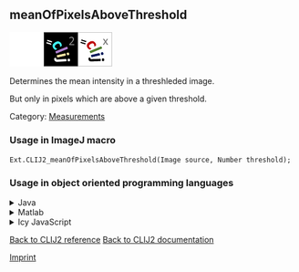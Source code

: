 ## meanOfPixelsAboveThreshold
<img src="images/mini_empty_logo.png"/><img src="images/mini_clij2_logo.png"/><img src="images/mini_clijx_logo.png"/>

Determines the mean intensity in a threshleded image. 

But only in pixels which are above a given threshold.

Category: [Measurements](https://clij.github.io/clij2-docs/reference__measurement)

### Usage in ImageJ macro
```
Ext.CLIJ2_meanOfPixelsAboveThreshold(Image source, Number threshold);
```


### Usage in object oriented programming languages



<details>

<summary>
Java
</summary>
<pre class="highlight">// init CLIJ and GPU
import net.haesleinhuepf.clij2.CLIJ2;
import net.haesleinhuepf.clij.clearcl.ClearCLBuffer;
CLIJ2 clij2 = CLIJ2.getInstance();

// get input parameters
ClearCLBuffer source = clij2.push(sourceImagePlus);
float threshold = 1.0;
</pre>

<pre class="highlight">
// Execute operation on GPU
double resultMeanOfPixelsAboveThreshold = clij2.meanOfPixelsAboveThreshold(source, threshold);
</pre>

<pre class="highlight">
// show result
System.out.println(resultMeanOfPixelsAboveThreshold);

// cleanup memory on GPU
clij2.release(source);
</pre>

</details>



<details>

<summary>
Matlab
</summary>
<pre class="highlight">% init CLIJ and GPU
clij2 = init_clatlab();

% get input parameters
source = clij2.pushMat(source_matrix);
threshold = 1.0;
</pre>

<pre class="highlight">
% Execute operation on GPU
double resultMeanOfPixelsAboveThreshold = clij2.meanOfPixelsAboveThreshold(source, threshold);
</pre>

<pre class="highlight">
% show result
System.out.println(resultMeanOfPixelsAboveThreshold);

% cleanup memory on GPU
clij2.release(source);
</pre>

</details>



<details>

<summary>
Icy JavaScript
</summary>
<pre class="highlight">// init CLIJ and GPU
importClass(net.haesleinhuepf.clicy.CLICY);
importClass(Packages.icy.main.Icy);

clij2 = CLICY.getInstance();

// get input parameters
source_sequence = getSequence();
source = clij2.pushSequence(source_sequence);
threshold = 1.0;
</pre>

<pre class="highlight">
// Execute operation on GPU
double resultMeanOfPixelsAboveThreshold = clij2.meanOfPixelsAboveThreshold(source, threshold);
</pre>

<pre class="highlight">
// show result
System.out.println(resultMeanOfPixelsAboveThreshold);

// cleanup memory on GPU
clij2.release(source);
</pre>

</details>



[Back to CLIJ2 reference](https://clij.github.io/clij2-docs/reference)
[Back to CLIJ2 documentation](https://clij.github.io/clij2-docs)

[Imprint](https://clij.github.io/imprint)
